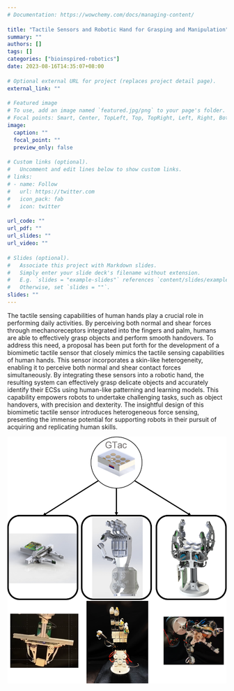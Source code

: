 ```yaml
---
# Documentation: https://wowchemy.com/docs/managing-content/

title: "Tactile Sensors and Robotic Hand for Grasping and Manipulation"
summary: ""
authors: []
tags: []
categories: ["bioinspired-robotics"]
date: 2023-08-16T14:35:07+08:00

# Optional external URL for project (replaces project detail page).
external_link: ""

# Featured image
# To use, add an image named `featured.jpg/png` to your page's folder.
# Focal points: Smart, Center, TopLeft, Top, TopRight, Left, Right, BottomLeft, Bottom, BottomRight.
image:
  caption: ""
  focal_point: ""
  preview_only: false

# Custom links (optional).
#   Uncomment and edit lines below to show custom links.
# links:
# - name: Follow
#   url: https://twitter.com
#   icon_pack: fab
#   icon: twitter

url_code: ""
url_pdf: ""
url_slides: ""
url_video: ""

# Slides (optional).
#   Associate this project with Markdown slides.
#   Simply enter your slide deck's filename without extension.
#   E.g. `slides = "example-slides"` references `content/slides/example-slides.md`.
#   Otherwise, set `slides = ""`.
slides: ""
---
```


The tactile sensing capabilities of human hands play a crucial role in performing daily activities. By perceiving both normal and shear forces through mechanoreceptors integrated into the fingers and palm, humans are able to effectively grasp objects and perform smooth handovers.   To address this need, a proposal has been put forth for the development of a biomimetic tactile sensor that closely mimics the tactile sensing capabilities of human hands. This sensor incorporates a skin-like heterogeneity, enabling it to perceive both normal and shear contact forces simultaneously.   By integrating these sensors into a robotic hand, the resulting system can effectively grasp delicate objects and accurately identify their ECSs using human-like patterning and learning models. This capability empowers robots to undertake challenging tasks, such as object handovers, with precision and dexterity. The insightful design of this biomimetic tactile sensor introduces heterogeneous force sensing, presenting the immense potential for supporting robots in their pursuit of acquiring and replicating human skills. 

![Tactile Sensor](gtac-families.png "Tactile Sensor")
